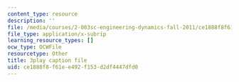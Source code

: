 ```yaml
---
content_type: resource
description: ''
file: /media/courses/2-003sc-engineering-dynamics-fall-2011/ce1888f8f61ee492f153d2df4447dfd0_1xJJu5p3dD0.srt
file_type: application/x-subrip
learning_resource_types: []
ocw_type: OCWFile
resourcetype: Other
title: 3play caption file
uid: ce1888f8-f61e-e492-f153-d2df4447dfd0
---
```


